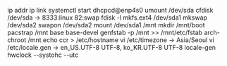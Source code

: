 ip addr
ip link
systemctl start dhcpcd@enp4s0
umount /dev/sda
cfdisk /dev/sda -> 8333:linux 82:swap
fdisk -l
mkfs.ext4 /dev/sda1
mkswap /dev/sda2
swapon /dev/sda2
mount /dev/sda1 /mnt
mkdir /mnt/boot
pacstrap /mnt base base-devel
genfstab -p /mnt >> /mnt/etc/fstab
arch-chroot /mnt
echo ccr > /etc/hostname
vi /etc/timezone -> Asia/Seoul
vi /etc/locale.gen -> en_US.UTF-8 UTF-8, ko_KR.UTF-8 UTF-8
locale-gen
hwclock --systohc --utc

